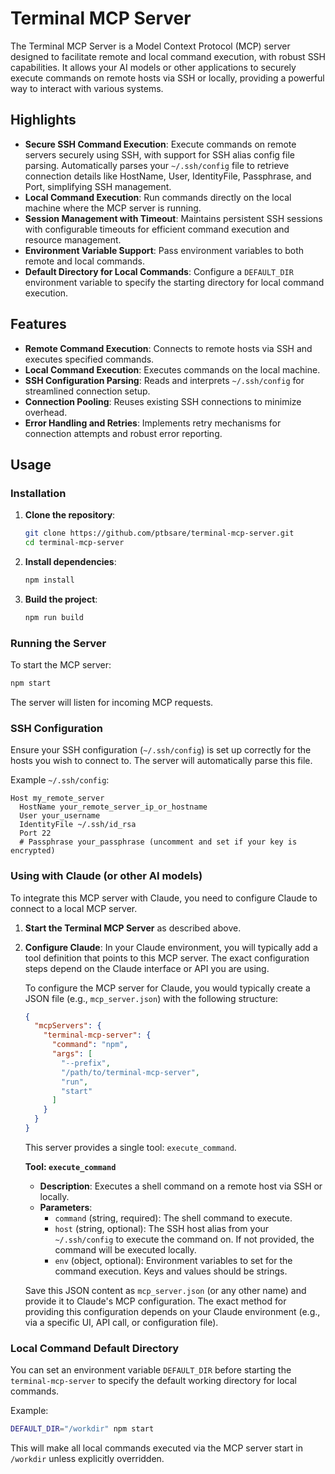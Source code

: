 # Terminal MCP Server

The Terminal MCP Server is a Model Context Protocol (MCP) server designed to facilitate remote and local command execution, with robust SSH capabilities. It allows your AI models or other applications to securely execute commands on remote hosts via SSH or locally, providing a powerful way to interact with various systems.

## Highlights

- **Secure SSH Command Execution**: Execute commands on remote servers securely using SSH, with support for SSH alias config file parsing. Automatically parses your `~/.ssh/config` file to retrieve connection details like HostName, User, IdentityFile, Passphrase, and Port, simplifying SSH management.
- **Local Command Execution**: Run commands directly on the local machine where the MCP server is running.
- **Session Management with Timeout**: Maintains persistent SSH sessions with configurable timeouts for efficient command execution and resource management.
- **Environment Variable Support**: Pass environment variables to both remote and local commands.
- **Default Directory for Local Commands**: Configure a `DEFAULT_DIR` environment variable to specify the starting directory for local command execution.

## Features

- **Remote Command Execution**: Connects to remote hosts via SSH and executes specified commands.
- **Local Command Execution**: Executes commands on the local machine.
- **SSH Configuration Parsing**: Reads and interprets `~/.ssh/config` for streamlined connection setup.
- **Connection Pooling**: Reuses existing SSH connections to minimize overhead.
- **Error Handling and Retries**: Implements retry mechanisms for connection attempts and robust error reporting.

## Usage

### Installation

1.  **Clone the repository**:
    ```bash
    git clone https://github.com/ptbsare/terminal-mcp-server.git
    cd terminal-mcp-server
    ```
2.  **Install dependencies**:
    ```bash
    npm install
    ```
3.  **Build the project**:
    ```bash
    npm run build
    ```

### Running the Server

To start the MCP server:

```bash
npm start
```

The server will listen for incoming MCP requests.

### SSH Configuration

Ensure your SSH configuration (`~/.ssh/config`) is set up correctly for the hosts you wish to connect to. The server will automatically parse this file.

Example `~/.ssh/config`:

```
Host my_remote_server
  HostName your_remote_server_ip_or_hostname
  User your_username
  IdentityFile ~/.ssh/id_rsa
  Port 22
  # Passphrase your_passphrase (uncomment and set if your key is encrypted)
```

### Using with Claude (or other AI models)

To integrate this MCP server with Claude, you need to configure Claude to connect to a local MCP server.

1.  **Start the Terminal MCP Server** as described above.
2.  **Configure Claude**: In your Claude environment, you will typically add a tool definition that points to this MCP server. The exact configuration steps depend on the Claude interface or API you are using.

    To configure the MCP server for Claude, you would typically create a JSON file (e.g., `mcp_server.json`) with the following structure:

    ```json
    {
      "mcpServers": {
        "terminal-mcp-server": {
          "command": "npm",
          "args": [
            "--prefix",
            "/path/to/terminal-mcp-server",
            "run",
            "start"
          ]
        }
      }
    }
    ```

    This server provides a single tool: `execute_command`.

    **Tool: `execute_command`**
    - **Description**: Executes a shell command on a remote host via SSH or locally.
    - **Parameters**:
        - `command` (string, required): The shell command to execute.
        - `host` (string, optional): The SSH host alias from your `~/.ssh/config` to execute the command on. If not provided, the command will be executed locally.
        - `env` (object, optional): Environment variables to set for the command execution. Keys and values should be strings.

    Save this JSON content as `mcp_server.json` (or any other name) and provide it to Claude's MCP configuration. The exact method for providing this configuration depends on your Claude environment (e.g., via a specific UI, API call, or configuration file).

### Local Command Default Directory

You can set an environment variable `DEFAULT_DIR` before starting the `terminal-mcp-server` to specify the default working directory for local commands.

Example:

```bash
DEFAULT_DIR="/workdir" npm start
```

This will make all local commands executed via the MCP server start in `/workdir` unless explicitly overridden.